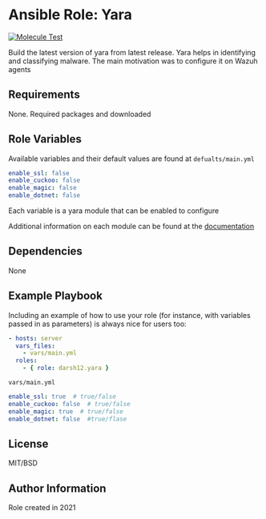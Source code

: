 Ansible Role: Yara
=========
[![Molecule Test](https://github.com/darsh12/ansible-yara/actions/workflows/ci.yml/badge.svg)](https://github.com/darsh12/ansible-yara/actions/workflows/ci.yml)

Build the latest version of yara from latest release. Yara helps in identifying and classifying malware. 
The main motivation was to configure it on Wazuh agents

Requirements
------------
None. Required packages and downloaded

Role Variables
--------------
Available variables and their default values are found at `defualts/main.yml`
```yaml
enable_ssl: false
enable_cuckoo: false
enable_magic: false
enable_dotnet: false
```

Each variable is a yara module that can be enabled to configure

Additional information on each module can be found at the [documentation](https://yara.readthedocs.io/en/stable/modules.html)

Dependencies
------------
None

Example Playbook
----------------

Including an example of how to use your role (for instance, with variables passed in as parameters) is always nice for users too:

```yaml
- hosts: server
  vars_files:
    - vars/main.yml
  roles:
    - { role: darsh12.yara }
```

`vars/main.yml`
```yaml
enable_ssl: true  # true/false
enable_cuckoo: false  # true/false
enable_magic: true  # true/false
enable_dotnet: false  #true/flase
```

License
-------

MIT/BSD

Author Information
------------------

Role created in 2021
